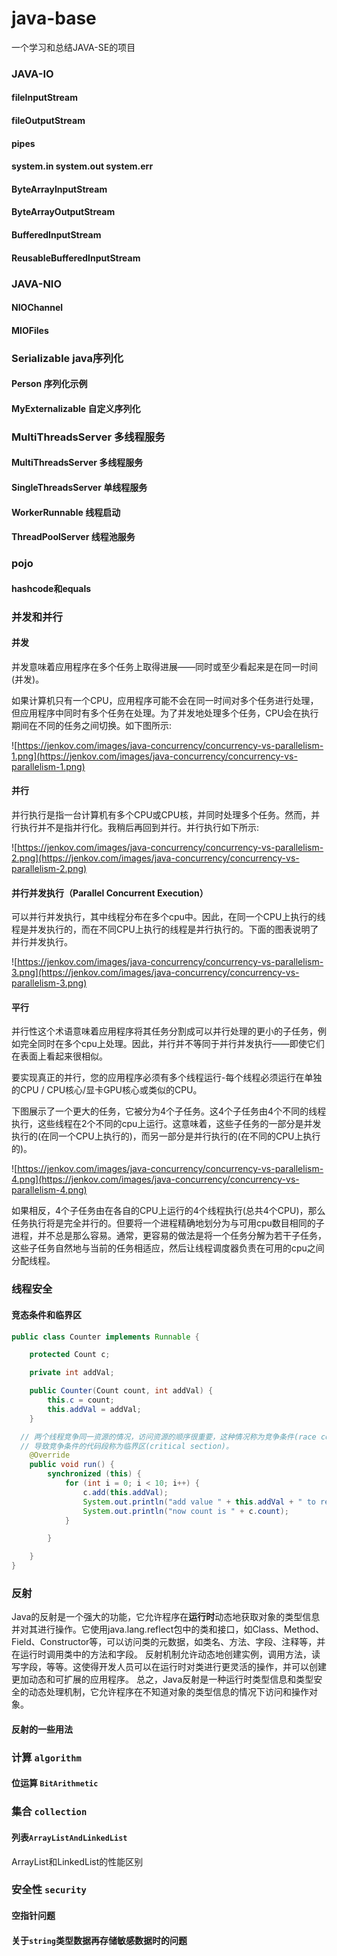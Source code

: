 # java-base
一个学习和总结JAVA-SE的项目

### JAVA-IO
#### fileInputStream
#### fileOutputStream
#### pipes
#### system.in system.out system.err
#### ByteArrayInputStream
#### ByteArrayOutputStream
#### BufferedInputStream
#### ReusableBufferedInputStream

### JAVA-NIO
#### NIOChannel
#### MIOFiles

### Serializable java序列化
#### Person 序列化示例
#### MyExternalizable 自定义序列化

### MultiThreadsServer 多线程服务
#### MultiThreadsServer 多线程服务
#### SingleThreadsServer 单线程服务
#### WorkerRunnable 线程启动
#### ThreadPoolServer 线程池服务

### pojo
#### hashcode和equals



### 并发和并行

#### 并发

并发意味着应用程序在多个任务上取得进展——同时或至少看起来是在同一时间(并发)。

如果计算机只有一个CPU，应用程序可能不会在同一时间对多个任务进行处理，但应用程序中同时有多个任务在处理。为了并发地处理多个任务，CPU会在执行期间在不同的任务之间切换。如下图所示:

![https://jenkov.com/images/java-concurrency/concurrency-vs-parallelism-1.png](https://jenkov.com/images/java-concurrency/concurrency-vs-parallelism-1.png)

#### 并行

并行执行是指一台计算机有多个CPU或CPU核，并同时处理多个任务。然而，并行执行并不是指并行化。我稍后再回到并行。并行执行如下所示:

![https://jenkov.com/images/java-concurrency/concurrency-vs-parallelism-2.png](https://jenkov.com/images/java-concurrency/concurrency-vs-parallelism-2.png)

#### 并行并发执行（Parallel Concurrent Execution）

可以并行并发执行，其中线程分布在多个cpu中。因此，在同一个CPU上执行的线程是并发执行的，而在不同CPU上执行的线程是并行执行的。下面的图表说明了并行并发执行。

![https://jenkov.com/images/java-concurrency/concurrency-vs-parallelism-3.png](https://jenkov.com/images/java-concurrency/concurrency-vs-parallelism-3.png)

#### 平行

并行性这个术语意味着应用程序将其任务分割成可以并行处理的更小的子任务，例如完全同时在多个cpu上处理。因此，并行并不等同于并行并发执行——即使它们在表面上看起来很相似。

要实现真正的并行，您的应用程序必须有多个线程运行-每个线程必须运行在单独的CPU / CPU核心/显卡GPU核心或类似的CPU。

下图展示了一个更大的任务，它被分为4个子任务。这4个子任务由4个不同的线程执行，这些线程在2个不同的cpu上运行。这意味着，这些子任务的一部分是并发执行的(在同一个CPU上执行的)，而另一部分是并行执行的(在不同的CPU上执行的)。

![https://jenkov.com/images/java-concurrency/concurrency-vs-parallelism-4.png](https://jenkov.com/images/java-concurrency/concurrency-vs-parallelism-4.png)

如果相反，4个子任务由在各自的CPU上运行的4个线程执行(总共4个CPU)，那么任务执行将是完全并行的。但要将一个进程精确地划分为与可用cpu数目相同的子进程，并不总是那么容易。通常，更容易的做法是将一个任务分解为若干子任务，这些子任务自然地与当前的任务相适应，然后让线程调度器负责在可用的cpu之间分配线程。


### 线程安全
#### 竞态条件和临界区
```java
public class Counter implements Runnable {

    protected Count c;

    private int addVal;

    public Counter(Count count, int addVal) {
        this.c = count;
        this.addVal = addVal;
    }

  // 两个线程竞争同一资源的情况，访问资源的顺序很重要，这种情况称为竞争条件(race condition)。
  // 导致竞争条件的代码段称为临界区(critical section)。
    @Override
    public void run() {
        synchronized (this) {
            for (int i = 0; i < 10; i++) {
                c.add(this.addVal);
                System.out.println("add value " + this.addVal + " to register");
                System.out.println("now count is " + c.count);
            }

        }

    }
}
```
### 反射
Java的反射是一个强大的功能，它允许程序在**运行时**动态地获取对象的类型信息并对其进行操作。它使用java.lang.reflect包中的类和接口，如Class、Method、
Field、Constructor等，可以访问类的元数据，如类名、方法、字段、注释等，并在运行时调用类中的方法和字段。
反射机制允许动态地创建实例，调用方法，读写字段，等等。这使得开发人员可以在运行时对类进行更灵活的操作，并可以创建更加动态和可扩展的应用程序。
总之，Java反射是一种运行时类型信息和类型安全的动态处理机制，它允许程序在不知道对象的类型信息的情况下访问和操作对象。
#### 反射的一些用法

### 计算 `algorithm`
#### 位运算 ``BitArithmetic``

### 集合 ``collection``
#### 列表``ArrayListAndLinkedList``
ArrayList和LinkedList的性能区别

### 安全性 ``security``
#### 空指针问题
#### 关于`string`类型数据再存储敏感数据时的问题
